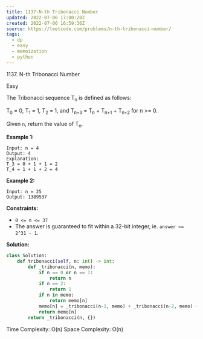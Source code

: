 ```yaml
---
title: 1137-N-th Tribonacci Number
updated: 2022-07-06 17:00:20Z
created: 2022-07-06 16:59:36Z
source: https://leetcode.com/problems/n-th-tribonacci-number/
tags:
  - dp
  - easy
  - memoization
  - python
---
```


1137\. N-th Tribonacci Number

Easy

The Tribonacci sequence T<sub>n</sub> is defined as follows:

T<sub>0</sub> = 0, T<sub>1</sub> = 1, T<sub>2</sub> = 1, and T<sub>n+3</sub> = T<sub>n</sub> \+ T<sub>n+1</sub> \+ T<sub>n+2</sub> for n >= 0.

Given `n`, return the value of T<sub>n</sub>.

**Example 1:**

```
Input: n = 4
Output: 4
Explanation:
T_3 = 0 + 1 + 1 = 2
T_4 = 1 + 1 + 2 = 4

```

**Example 2:**

```
Input: n = 25
Output: 1389537

```

**Constraints:**

- `0 <= n <= 37`
- The answer is guaranteed to fit within a 32-bit integer, ie. `answer <= 2^31 - 1`.

**Solution:**

```python
class Solution:
    def tribonacci(self, n: int) -> int:
        def _tribonacci(n, memo):
            if n == 0 or n == 1:
                return n
            if n == 2:
                return 1
            if n in memo:
                return memo[n]
            memo[n] = _tribonacci(n-1, memo) + _tribonacci(n-2, memo) + _tribonacci(n-3, memo)
            return memo[n]
        return _tribonacci(n, {})
```

Time Complexity: O(n)
Space Complexity: O(n)